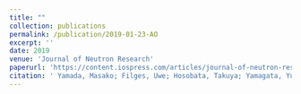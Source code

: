 ```yaml
---
title: ""
collection: publications
permalink: /publication/2019-01-23-AO
excerpt: ''
date: 2019
venue: 'Journal of Neutron Research'
paperurl: 'https://content.iospress.com/articles/journal-of-neutron-research/jnr180092'
citation: ' Yamada, Masako; Filges, Uwe; Hosobata, Takuya; Yamagata, Yutaka; Rantsiou, Emmanouela. &quot;(2019) &quot; <i>Journal of Neutron Research</i>. 20(4).'
---
```

